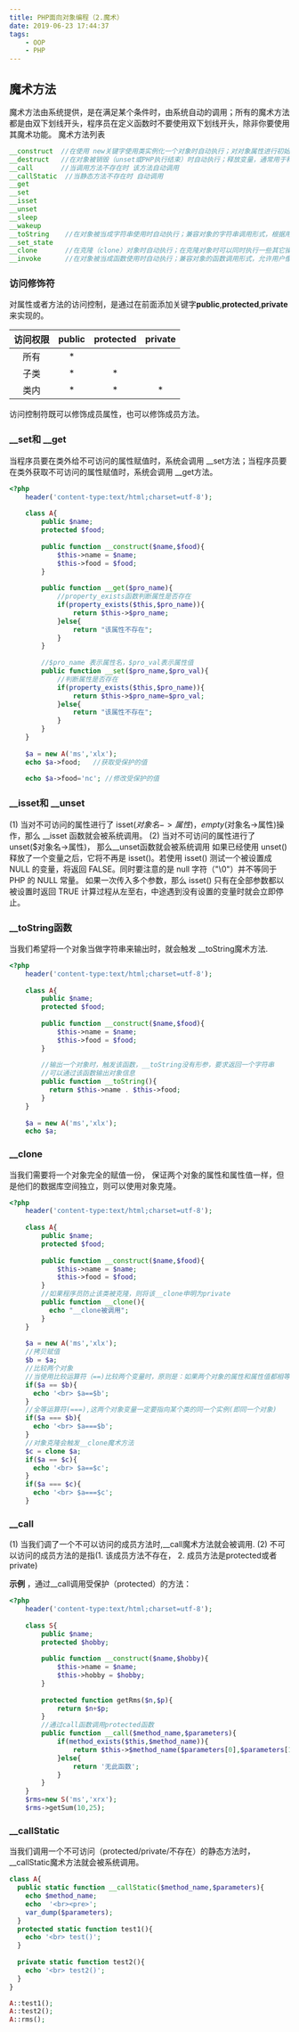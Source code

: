 ```yaml
---
title: PHP面向对象编程（2.魔术）
date: 2019-06-23 17:44:37
tags:
    - OOP
    - PHP
---
```


## 魔术方法
魔术方法由系统提供，是在满足某个条件时，由系统自动的调用；所有的魔术方法都是由双下划线开头，程序员在定义函数时不要使用双下划线开头，除非你要使用其魔术功能。
魔术方法列表
```php
__construct  //在使用 new关键字使用类实例化一个对象时自动执行；对对象属性进行初始化
__destruct   //在对象被销毁（unset或PHP执行结束）时自动执行；释放变量，通常用于释放对象占用的第三方资源
__call       //当调用方法不存在时 该方法自动调用
__callStatic  //当静态方法不存在时 自动调用
__get
__set
__isset
__unset
__sleep
__wakeup
__toString    //在对象被当成字符串使用时自动执行；兼容对象的字符串调用形式，根据用户需求显示出对象的字符串形态
__set_state
__clone       //在克隆（clone）对象时自动执行；在克隆对象时可以同时执行一些其它操作，甚至可以阻止对象被克隆
__invoke      //在对象被当成函数使用时自动执行；兼容对象的函数调用形式，允许用户像使用函数一样使用对象

```
### 访问修饰符
对属性或者方法的访问控制，是通过在前面添加关键字**public**,**protected**,**private**来实现的。

| 访问权限 | public | protected | private |
| :-----: | :-----: | :-----: | :-----: |
| 所有 | * | | |
| 子类 | * | * | |
| 类内 | * | * | * |

访问控制符既可以修饰成员属性，也可以修饰成员方法。

### __set和 __get
当程序员要在类外给不可访问的属性赋值时，系统会调用 __set方法；当程序员要在类外获取不可访问的属性赋值时，系统会调用 __get方法。
```php
<?php
	header('content-type:text/html;charset=utf-8');
	
	class A{
		public $name;
		protected $food;
		
		public function __construct($name,$food){
			$this->name = $name;
			$this->food = $food;
		}
		
		public function __get($pro_name){
			//property_exists函数判断属性是否存在
			if(property_exists($this,$pro_name)){
				return $this->$pro_name;
			}else{
				return "该属性不存在";
			}
		}
		
		//$pro_name 表示属性名，$pro_val表示属性值
		public function __set($pro_name,$pro_val){
			//判断属性是否存在
			if(property_exists($this,$pro_name)){
				return $this->$pro_name=$pro_val;
			}else{
				return "该属性不存在";
			}
		}
	}
	
	$a = new A('ms','xlx');
	echo $a->food;   //获取受保护的值
	
	echo $a->food='nc'; //修改受保护的值
```
###  __isset和 __unset
(1)	当对不可访问的属性进行了 isset($对象名->属性)， empty($对象名->属性)操作，那么 \_\_isset 函数就会被系统调用。
(2)	当对不可访问的属性进行了 unset($对象名->属性)， 那么\_\_unset函数就会被系统调用
如果已经使用 unset() 释放了一个变量之后，它将不再是 isset()。若使用 isset() 测试一个被设置成 NULL 的变量，将返回 FALSE。同时要注意的是 null 字符（"\0"）并不等同于 PHP 的 NULL 常量。
如果一次传入多个参数，那么 isset() 只有在全部参数都以被设置时返回 TRUE 计算过程从左至右，中途遇到没有设置的变量时就会立即停止。  

### __toString函数
当我们希望将一个对象当做字符串来输出时，就会触发 \_\_toString魔术方法.
```php
<?php
	header('content-type:text/html;charset=utf-8');
	
	class A{
		public $name;
		protected $food;
		
		public function __construct($name,$food){
			$this->name = $name;
			$this->food = $food;
		}
		
		//输出一个对象时，触发该函数，__toString没有形参，要求返回一个字符串
		//可以通过该函数输出对象信息
		public function __toString(){
		  return $this->name . $this->food;
		}
	}
	
	$a = new A('ms','xlx');
	echo $a;
```
### __clone
当我们需要将一个对象完全的赋值一份， 保证两个对象的属性和属性值一样，但是他们的数据库空间独立，则可以使用对象克隆。
```php
<?php
	header('content-type:text/html;charset=utf-8');
	
	class A{
		public $name;
		protected $food;
		
		public function __construct($name,$food){
			$this->name = $name;
			$this->food = $food;
		}
		//如果程序员防止该类被克隆，则将该__clone申明为private
		public function __clone(){
		  echo "__clone被调用";
		}
	}
	
	$a = new A('ms','xlx');
    //拷贝赋值
    $b = $a;
    //比较两个对象 
    //当使用比较运算符（==)比较两个变量时，原则是：如果两个对象的属性和属性值都相等，而且是同一个对象的实例，那么两个变量相等
	if($a == $b){
	  echo '<br> $a==$b';
	}
	//全等运算符(===),这两个对象变量一定要指向某个类的同一个实例(即同一个对象)
	if($a === $b){
      echo '<br> $a===$b';
    }
    //对象克隆会触发__clone魔术方法
	$c = clone $a;
	if($a == $c){
      echo '<br> $a==$c';
    }
    if($a === $c){
      echo '<br> $a===$c';
    }
```
### __call
(1)	当我们调了一个不可以访问的成员方法时,\_\_call魔术方法就会被调用.
(2)	不可以访问的成员方法的是指(1. 该成员方法不存在， 2. 成员方法是protected或者 private)

**示例** ，通过\_\_call调用受保护（protected）的方法：
```php
<?php
	header('content-type:text/html;charset=utf-8');
	
	class S{
		public $name;
		protected $hobby;
		
		public function __construct($name,$hobby){
			$this->name = $name;
			$this->hobby = $hobby;
		}
		
		protected function getRms($n,$p){
			return $n+$p;
		}
		//通过call函数调用protected函数
		public function __call($method_name,$parameters){
			if(method_exists($this,$method_name)){
				return $this->$method_name($parameters[0],$parameters[1]);
			}else{
				return '无此函数';
			}
		}
	}
	$rms=new S('ms','xrx');
	$rms->getSum(10,25);
```

### __callStatic
当我们调用一个不可访问（protected/private/不存在）的静态方法时，\_\_callStatic魔术方法就会被系统调用。
```php
class A{
  public static function __callStatic($method_name,$parameters){
    echo $method_name;
    echo  '<br><pre>';
    var_dump($parameters);
  }
  protected static function test1(){
    echo '<br> test()';
  }
  
  private static function test2(){
    echo '<br> test2()';
  }
}

A::test1();
A::test2();
A::rms();
```







